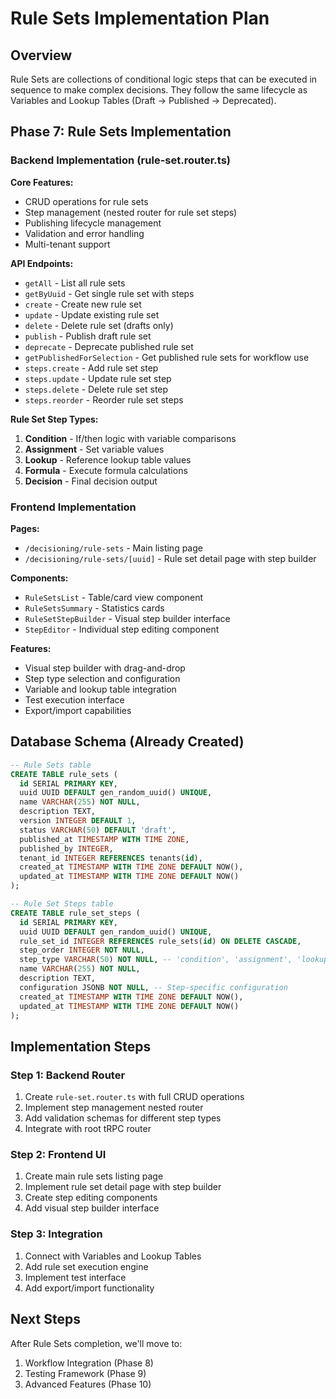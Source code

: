 # Rule Sets Implementation Plan

## Overview
Rule Sets are collections of conditional logic steps that can be executed in sequence to make complex decisions. They follow the same lifecycle as Variables and Lookup Tables (Draft → Published → Deprecated).

## Phase 7: Rule Sets Implementation

### Backend Implementation (rule-set.router.ts)

**Core Features:**
- CRUD operations for rule sets
- Step management (nested router for rule set steps)
- Publishing lifecycle management
- Validation and error handling
- Multi-tenant support

**API Endpoints:**
- `getAll` - List all rule sets
- `getByUuid` - Get single rule set with steps
- `create` - Create new rule set
- `update` - Update existing rule set
- `delete` - Delete rule set (drafts only)
- `publish` - Publish draft rule set
- `deprecate` - Deprecate published rule set
- `getPublishedForSelection` - Get published rule sets for workflow use
- `steps.create` - Add rule set step
- `steps.update` - Update rule set step
- `steps.delete` - Delete rule set step
- `steps.reorder` - Reorder rule set steps

**Rule Set Step Types:**
1. **Condition** - If/then logic with variable comparisons
2. **Assignment** - Set variable values
3. **Lookup** - Reference lookup table values
4. **Formula** - Execute formula calculations
5. **Decision** - Final decision output

### Frontend Implementation

**Pages:**
- `/decisioning/rule-sets` - Main listing page
- `/decisioning/rule-sets/[uuid]` - Rule set detail page with step builder

**Components:**
- `RuleSetsList` - Table/card view component
- `RuleSetsSummary` - Statistics cards
- `RuleSetStepBuilder` - Visual step builder interface
- `StepEditor` - Individual step editing component

**Features:**
- Visual step builder with drag-and-drop
- Step type selection and configuration
- Variable and lookup table integration
- Test execution interface
- Export/import capabilities

## Database Schema (Already Created)

```sql
-- Rule Sets table
CREATE TABLE rule_sets (
  id SERIAL PRIMARY KEY,
  uuid UUID DEFAULT gen_random_uuid() UNIQUE,
  name VARCHAR(255) NOT NULL,
  description TEXT,
  version INTEGER DEFAULT 1,
  status VARCHAR(50) DEFAULT 'draft',
  published_at TIMESTAMP WITH TIME ZONE,
  published_by INTEGER,
  tenant_id INTEGER REFERENCES tenants(id),
  created_at TIMESTAMP WITH TIME ZONE DEFAULT NOW(),
  updated_at TIMESTAMP WITH TIME ZONE DEFAULT NOW()
);

-- Rule Set Steps table
CREATE TABLE rule_set_steps (
  id SERIAL PRIMARY KEY,
  uuid UUID DEFAULT gen_random_uuid() UNIQUE,
  rule_set_id INTEGER REFERENCES rule_sets(id) ON DELETE CASCADE,
  step_order INTEGER NOT NULL,
  step_type VARCHAR(50) NOT NULL, -- 'condition', 'assignment', 'lookup', 'formula', 'decision'
  name VARCHAR(255) NOT NULL,
  description TEXT,
  configuration JSONB NOT NULL, -- Step-specific configuration
  created_at TIMESTAMP WITH TIME ZONE DEFAULT NOW(),
  updated_at TIMESTAMP WITH TIME ZONE DEFAULT NOW()
);
```

## Implementation Steps

### Step 1: Backend Router
1. Create `rule-set.router.ts` with full CRUD operations
2. Implement step management nested router
3. Add validation schemas for different step types
4. Integrate with root tRPC router

### Step 2: Frontend UI
1. Create main rule sets listing page
2. Implement rule set detail page with step builder
3. Create step editing components
4. Add visual step builder interface

### Step 3: Integration
1. Connect with Variables and Lookup Tables
2. Add rule set execution engine
3. Implement test interface
4. Add export/import functionality

## Next Steps
After Rule Sets completion, we'll move to:
1. Workflow Integration (Phase 8)
2. Testing Framework (Phase 9)
3. Advanced Features (Phase 10) 